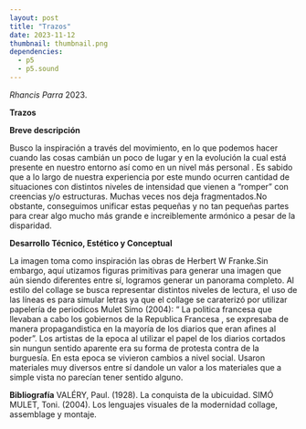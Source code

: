 ```yaml
---
layout: post
title: "Trazos"
date: 2023-11-12
thumbnail: thumbnail.png
dependencies:
  - p5
  - p5.sound
---
```


<div id="div-sketch">
  <script type="text/javascript" src="sketch.js"></script>
</div>


_Rhancis Parra_ 2023.

**Trazos**

**Breve descripción**

Busco la inspiración a través del movimiento, en lo que podemos hacer cuando las cosas cambián un poco de lugar y en la evolución la cual está presente en nuestro entorno así como en un nivel más personal . Es sabido que a lo largo de nuestra experiencia por este mundo ocurren cantidad de situaciones con distintos niveles de intensidad que vienen a “romper” con creencias y/o estructuras. Muchas veces nos deja fragmentados.No obstante, conseguimos unificar estas pequeñas y no tan pequeñas partes para crear algo mucho más grande e increiblemente armónico a pesar de la disparidad.


**Desarrollo Técnico, Estético y Conceptual**

La imagen  toma como inspiración las obras de Herbert W Franke.Sin embargo, aquí utizamos figuras primitivas para generar una imagen que aún siendo diferentes entre sí, logramos generar un panorama completo. Al estilo del collage se busca representar distintos niveles de lectura, el uso de las  líneas es para simular letras ya que el collage se caraterizó por utilizar papelería de periodicos Mulet Simo (2004): “ La politica francesa que llevaban a cabo los gobiernos de la Republica Francesa , se expresaba de manera propagandistica en la mayoría de los diarios que eran afines al poder”. Los artistas de la epoca al utilizar el papel de los diarios cortados sin nungun sentido aparente era su forma de protesta contra de la burguesía. En esta epoca se vivieron cambios a nivel social. Usaron materiales muy diversos entre sí dandole un valor a los materiales que a simple vista no parecían tener sentido alguno. 

**Bibliografía**
VALÉRY, Paul. (1928). La conquista de la ubicuidad.
SIMÓ MULET, Toni. (2004). Los lenguajes visuales de la modernidad collage, assemblage y montaje.
